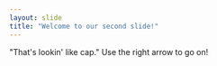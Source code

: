```yaml
---
layout: slide
title: "Welcome to our second slide!"
---
```

"That's lookin' like cap."
Use the right arrow to go on!
